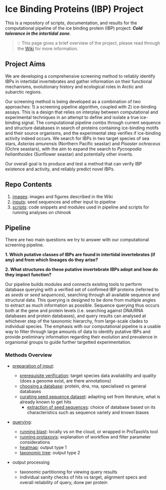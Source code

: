 # Ice Binding Proteins (IBP) Project
This is a repository of scripts, documentation, and results for the computational pipeline of the ice binding protein (IBP) project: **_Cold tolerance in the intertidal zone_**. 

> :bulb: This page gives a brief overview of the project, please read through the [Wiki](https://github.com/GlassLabGenomics/ice_binding_proteins/wiki) for more information.

## Project Aims

We are developing a comprehensive screening method to reliably identify IBPs in intertidal invertebrates and gather information on their functional mechanisms, evolutionary history and ecological roles in Arctic and subarctic
regions. 

Our screening method is being developed as a combination of two approaches: 1) a screening pipeline algorithm, coupled with 2) ice-binding assays. This is a design that relies on interplay between computational and experimental techniques in an attempt to define and isolate a true ice-binding signal. The computational pipeline combs through current sequence and structure databases in search of proteins containing ice-binding motifs and their source organisms, and the experimental step verifies if ice-binding activity indeed occurs. We search for IBPs in two target species of sea stars, _Asterias amurensis_ (Northern Pacific seastar) and _Pisaster ochraceus_ (Ochre seastars), with the aim to expand the search to _Pycnopodia helianthoides_ (Sunflower seastar) and potentially other inverts. 

Our overall goal is to produce and test a method that can verify IBP existence and activity, and reliably predict novel IBPs. 

## Repo Contents

1. [images](https://github.com/GlassLabGenomics/ice_binding_proteins/tree/main/images): images and figures described in the Wiki
2. [inputs](https://github.com/GlassLabGenomics/ice_binding_proteins/tree/main/inputs): seed sequences and other input to pipeline
3. [scripts](https://github.com/GlassLabGenomics/ice_binding_proteins/tree/main/scripts): code snippets and modules used in pipeline and scripts for running analyses on chinook

## Pipeline

There are two main questions we try to answer with our computational screening pipeline.  

**1. Which putative classes of IBPs are found in intertidal invertebrates (if any) and from which lineages do they arise?**

**2. What structures do these putative invertebrate IBPs adopt and how do they impact function?**

Our pipeline builds modules and connects existing tools to perform database querying with a verified set of confirmed IBP proteins (referred to as _seeds_ or _seed sequences_), searching through all available sequence and structural data. 
This querying is designed to be done from multiple angles to extract as much information as possible. Sequence querying thus occurs both at the gene and protein levels (i.e. searching against DNA/RNA databases and protein databases), and query results can analysed at whichever step of the taxonomic hierarchy, from large-scale clades to individual species. The emphasis with our computational pipeline is a usable way to filter through large amounts of data to identify putative IBPs and provide preliminary information regarding their evolution and prevalence in organismal groups to guide further targetted experimentation.

### Methods Overview

- [preparation of input](https://github.com/GlassLabGenomics/ice_binding_proteins/wiki/Detailed-Methods#input-preparation):
    - [prerequisite verification](https://github.com/GlassLabGenomics/ice_binding_proteins/wiki/Detailed-Methods#prerequisite-verification): target species data availability and quality (does a genome exist, are there annotations)
    - [choosing a database](https://github.com/GlassLabGenomics/ice_binding_proteins/wiki/Detailed-Methods#selecting-a-database): protein, dna, rna, specialised vs general databases
    - [curating seed sequence dataset](https://github.com/GlassLabGenomics/ice_binding_proteins/wiki/Detailed-Methods#curating-a-proper-set-of-seed-sequences): adapting set from literature, what is already known to get hits
        - [extraction of seed sequences](https://github.com/GlassLabGenomics/ice_binding_proteins/wiki/Detailed-Methods#extracting-seed-sequences): choice of database based on its characteristics such as sequence variety and known biases
- [querying](https://github.com/GlassLabGenomics/ice_binding_proteins/wiki/Detailed-Methods#querying):  
    - [running blast](https://github.com/GlassLabGenomics/ice_binding_proteins/wiki/Detailed-Methods#running-blast): locally vs on the cloud, or wrapped in ProTaxoVis tool  
    - [running protaxovis](https://github.com/GlassLabGenomics/ice_binding_proteins/wiki/Detailed-Methods#running-protaxovis): explanation of workflow and filter parameter considerations
    - [heatmap](https://github.com/GlassLabGenomics/ice_binding_proteins/wiki/Detailed-Methods#interactive-heatmap): output type 1
    - [taxonomic tree](https://github.com/GlassLabGenomics/ice_binding_proteins/wiki/Detailed-Methods#taxonomic-tree): output type 2

- output processing
    - taxonomic partitioning for viewing query results
    - individual sanity checks of hits vs target, alignment specs and overall reliability of query, done per protein
